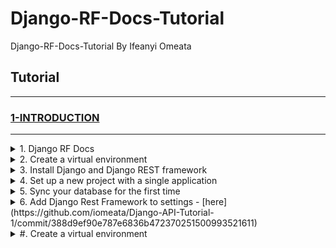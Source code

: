 # Django-RF-Docs-Tutorial

Django-RF-Docs-Tutorial By Ifeanyi Omeata

## Tutorial

---

### [1-INTRODUCTION](#)

---

<details>
  <summary>1. Django RF Docs</summary>

### [https://www.django-rest-framework.org/](https://www.django-rest-framework.org/)
</details>

<details>
  <summary>2. Create a virtual environment</summary>

```python
  python -m venv venv
  source venv/bin/activate

  python -m venv venv
  Set-ExecutionPolicy Unrestricted -Scope Process
  source venv\Scripts\activate
```
</details>

<details>
  <summary>3. Install Django and Django REST framework</summary>

```python
  pip install django django-rest-framework django-shortcuts
```
```python
  pip freeze
```
```python
  pip install -r requirements.txt
```
```python
  pip freeze > requirements.txt
```
</details>

<details>
  <summary>4. Set up a new project with a single application</summary>
```python
  django-admin startproject tutorial .
```
```python
  django-admin startapp quickstart
```
</details>

<details>
  <summary>5. Sync your database for the first time</summary>
```python
  python manage.py makemigrations
```
```python
  python manage.py migrate
```
</details>

<details>
  <summary>6. Add Django Rest Framework to settings - [here](https://github.com/iomeata/Django-API-Tutorial-1/commit/388d9ef90e787e6836b472370251500993521611)</summary>

</details>

<details>
  <summary>#. Create a virtual environment</summary>

</details>
